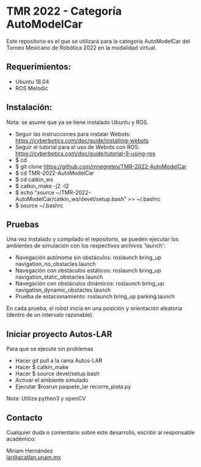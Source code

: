 # TMR 2022 - Categoría AutoModelCar

Este repositorio es el que se utilizará para la categoría AutoModelCar del Torneo Mexicano de Robótica 2022 en la modalidad virtual. 

## Requerimientos:

* Ubuntu 18.04
* ROS Melodic

## Instalación:

Nota: se asume que ya se tiene instalado Ubuntu y ROS.

* Seguir las instrucciones para instalar Webots: https://cyberbotics.com/doc/guide/installing-webots
* Seguir el tutorial para el uso de Webots con ROS: https://cyberbotics.com/doc/guide/tutorial-9-using-ros
* $ cd
* $ git clone https://github.com/mnegretev/TMR-2022-AutoModelCar
* $ cd TMR-2022-AutoModelCar
* $ cd catkin_ws
* $ catkin_make -j2 -l2
* $ echo "source ~/TMR-2022-AutoModelCar/catkin_ws/devel/setup.bash" >> ~/.bashrc
* $ source ~/.bashrc

## Pruebas

Una vez instalado y compilado el repositorio, se pueden ejecutar los ambientes de simulación con los respectivos archivos 'launch':

* Navegación autónoma sin obstáculos: roslaunch bring_up navigation_no_obstacles.launch
* Navegación con obstáculos estáticos: roslaunch bring_up navigation_static_obstacles.launch
* Navegación con obstáculos dinámicos: roslaunch bring_up navigation_dynamic_obstacles.launch
* Prueba de estacionamiento: roslaunch bring_up parking.launch

En cada prueba, el robot inicia en una posición y orientación aleatoria (dentro de un intervalo razonable).

## Iniciar proyecto Autos-LAR

Para que se ejecute sin problemas

* Hacer git pull a la rama Autos-LAR
* Hacer $ catkin_make
* Hacer $ source devel/setup.bash
* Activar el ambiente simulado
* Ejecutar $rosrun paquete_lar recorre_pista.py

Nota: Utiliza python3 y openCV

## Contacto

Cualquier duda o comentario sobre este desarrollo, escribir al responsable académico:

Miriam Hernández<br>
lar@acatlan.unam.mx

